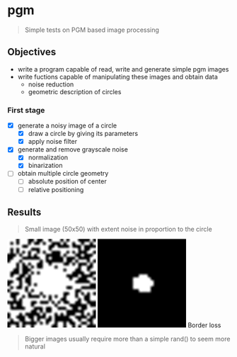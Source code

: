 # pgm
> Simple tests on PGM based image processing

## Objectives

* write a program capable of read, write and generate simple pgm images
* write fuctions capable of manipulating these images and obtain data
  * noise reduction
  * geometric description of circles

### First stage

  - [x] generate a noisy image of a circle
    - [x] draw a circle by giving its parameters
    - [x] apply noise filter
  - [x] generate and remove grayscale noise
    - [x] normalization
    - [x] binarization
  - [ ] obtain multiple circle geometry
    - [ ] absolute position of center
    - [ ] relative positioning

## Results

 > Small image (50x50) with extent noise in proportion to the circle

![Noise generated](gen_noise.png)
![Removed noise](removed_noise.png)
Border loss
> Bigger images usually require more than a simple rand() to 
seem more natural
